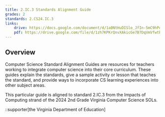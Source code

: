 ```yaml
---
title: 2.IC.3 Standards Alignment Guide
grades: 2
standards: 2.CS24.IC.3
links:
    drive: https://docs.google.com/document/d/1a0NtHuDISlo_JfIn-5mC9hPqj92YwSATw-KFRuKKAfU/edit?usp=drive_link
    pdf: https://drive.google.com/file/d/1zh7KPKrQnvXAkicGe7B7DqVmVfwtbyFd/view?usp=drive_link
---
```


## Overview

Computer Science Standard Alignment Guides are resources for teachers working to integrate computer science into their core curriculum. These guides explain the standards, give a sample activity or lesson that teaches the standard, and provide ways to incorporate CS learning experiences into other subject areas. 

This particular guide is aligned to standard 2.IC.3 from the Impacts of Computing strand of the 2024 2nd Grade Virginia Computer Science SOLs.

::supporter[the Virginia Department of Education]